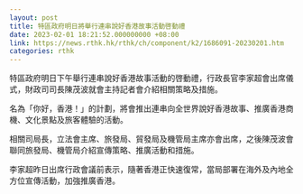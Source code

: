 ```yaml
---
layout: post
title: 特區政府明日將舉行連串說好香港故事活動啓動禮
date: 2023-02-01 18:21:52.000000000 +08:00
link: https://news.rthk.hk/rthk/ch/component/k2/1686091-20230201.htm
categories: rthk
---
```


特區政府明日下午舉行連串說好香港故事活動的啓動禮，行政長官李家超會出席儀式，財政司司長陳茂波就會主持記者會介紹相關策略及措施。

名為「你好，香港！」的計劃，將會推出連串向全世界說好香港故事、推廣香港商機、文化景點及旅客體驗的活動。

相關司局長，立法會主席、旅發局、貿發局及機管局主席亦會出席，之後陳茂波會聯同旅發局、機管局介紹宣傳策略、推廣活動和措施。

李家超昨日出席行政會議前表示，隨著香港正快速復常，當局部署在海外及內地全方位宣傳活動，加強推廣香港。
